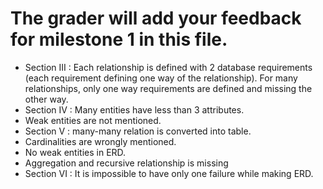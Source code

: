 # The grader will add your feedback for milestone 1 in this file.
* Section III : Each relationship is defined with 2 database requirements (each requirement defining one way of the relationship). For many relationships, only one way requirements are defined and missing the other way. 
* Section IV : Many entities have less than 3 attributes.
* Weak entities are not mentioned.
* Section V : many-many relation is converted into table. 
* Cardinalities are wrongly mentioned. 
* No weak entities in ERD.
* Aggregation and recursive relationship is missing
* Section VI : It is impossible to have only one failure while making ERD.  

